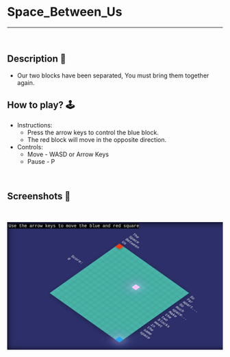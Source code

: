 # **Space_Between_Us** 

---

<br>

## **Description 📃**
- Our two blocks have been separated, You must bring them together again. 

## **How to play? 🕹️**
- Instructions:
	- Press the arrow keys to control the blue block. 
	- The red block will move in the opposite direction.
- Controls:
	- Move - WASD or Arrow Keys
	- Pause - P
	
<br>

## **Screenshots 📸**

<br>

![image](../../assets/images/Space_Between_Us.jpg)

<br>

